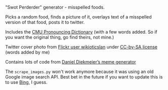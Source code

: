 "Swot Perderder" generator - misspelled foods.

Picks a random food, finds a picture of it, overlays text of a misspelled
version of that food, posts it to twitter.

Includes the [CMU Pronouncing Dictionary](http://www.speech.cs.cmu.edu/cgi-bin/cmudict)
(with a few words added. So if you want the original thing, go find theirs, not
mine.)

Twitter cover photo from [Flickr user wikioticslan](https://flic.kr/p/8MKF4C)
under [CC-by-SA license](https://creativecommons.org/licenses/by-sa/2.0/)
(words added by me)

Contains lots of code from [Daniel Diekmeier’s meme generator](https://github.com/danieldiekmeier/memegenerator)

The `scrape_images.py` won't work anymore because it was using an old Google
image search API. Best bet in the future if you want to update this is to use
[Bing](https://msdn.microsoft.com/en-us/library/dn760791(v=bsynd.50).aspx), I
guess.

